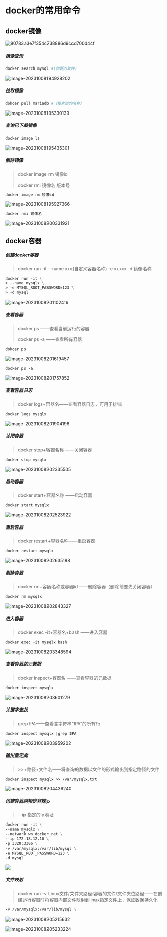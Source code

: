 # docker的常用命令

## docker镜像



![80783a3e7f354c738886d9ccd700d44f](https://raw.githubusercontent.com/DecZeroTwo/blogimage/main/images/202310091628682.png)



##### 镜像查询

```dockerfile
docker search mysql #(你要的软件)
```



![image-20231008194928202](https://raw.githubusercontent.com/DecZeroTwo/blogimage/main/images/202310091626992.png)

##### 拉取镜像

```dockerfile
dokcer pull mariadb #（搜索到的名称）
```



![image-20231008195330139](https://raw.githubusercontent.com/DecZeroTwo/blogimage/main/images/202310091630108.png)



##### 查询已下载镜像

```dockerfile
docker image ls
```



![image-20231008195435301](https://raw.githubusercontent.com/DecZeroTwo/blogimage/main/images/202310091631015.png)



##### 删除镜像

> docker image rm 镜像id 
>
> docker rmi 镜像名:版本号

```dockerfile
docker image rm 镜像id
```



![image-20231008195927366](https://raw.githubusercontent.com/DecZeroTwo/blogimage/main/images/202310091632408.png)



```dockerfile
docker rmi 镜像名
```



![image-20231008200331921](https://raw.githubusercontent.com/DecZeroTwo/blogimage/main/images/202310091638890.png)



## docker容器

##### 创建docker容器

> docker run -it  --name xxx(自定义容器名称)  -e xxxxx  -d 镜像名称

```dockerfile
docker run -it \
> --name mysqlx \
> -e MYSQL_ROOT_PASSWORD=123 \
> -d mysql
```



![image-20231008201102416](https://raw.githubusercontent.com/DecZeroTwo/blogimage/main/images/202310091633033.png)



##### 查看容器

> docker ps   ——查看当前运行的容器
>
> docker ps -a  ——查看所有容器

```dockerfile
dokcer ps
```



![image-20231008201619457](https://raw.githubusercontent.com/DecZeroTwo/blogimage/main/images/202310091639377.png)



```dockerfile
docker ps -a
```



![image-20231008201757852](https://raw.githubusercontent.com/DecZeroTwo/blogimage/main/images/202310091640026.png)



##### 查看容器日志

> docker logs+容器名——查看容器日志，可用于排错

```dockerfile
docker logs mysqlx
```



![image-20231008201904196](https://raw.githubusercontent.com/DecZeroTwo/blogimage/main/images/202310091640005.png)



##### 关闭容器

> docker stop+容器名称    ——关闭容器

```dockerfile
docker stop mysqlx
```



![image-20231008202335505](https://raw.githubusercontent.com/DecZeroTwo/blogimage/main/images/202310091641089.png)



##### 启动容器

> docker start+容器名称    ——启动容器

```dockerfile
docker start mysqlx
```



![image-20231008202523922](https://raw.githubusercontent.com/DecZeroTwo/blogimage/main/images/202310091642273.png)



##### 重启容器

>  docker restart+容器名称——重启容器

```dockerfile
docker restart mysqlx
```



![image-20231008202635188](https://raw.githubusercontent.com/DecZeroTwo/blogimage/main/images/202310091645973.png)



##### 删除容器

> docker rm+容器名称或容器id    ——删除容器（删除前要先关闭容器）

```dockerfile
docker rm mysqlx
```



![image-20231008202843327](https://raw.githubusercontent.com/DecZeroTwo/blogimage/main/images/202310091646337.png)



##### 进入容器

> docker exec -it+容器名+bash   ——进入容器

```dockerfile
docker exec -it mysqlx bash
```



![image-20231008203348594](https://raw.githubusercontent.com/DecZeroTwo/blogimage/main/images/202310091647815.png)



##### 查看容器的元数据

> docker inspect+容器名   ——查看容器的元数据

```dockerfile
docker inspect mysqlx
```



![image-20231008203601279](https://raw.githubusercontent.com/DecZeroTwo/blogimage/main/images/202310091647493.png)



##### 关键字查找

> grep IPA——查看含字符串"IPA"的所有行

```dockerfile
docker inspect mysqlx |grep IPA
```



![image-20231008203959202](https://raw.githubusercontent.com/DecZeroTwo/blogimage/main/images/202310091648539.png)



##### 输出重定向

> \>>+路径+文件名——将查询的数据以文件的形式输出到指定路径的文件

```dockerfile
docker inspect mysqlx >> /var/mysqlx.txt
```



![image-20231008204436240](https://raw.githubusercontent.com/DecZeroTwo/blogimage/main/images/202310091648994.png)



##### 创建容器时指定容器ip

> --ip 指定的ip地址

```dockerfile
docker run -it \
--name mysqlx \
--network wn_docker_net \
--ip 172.18.12.10 \
-p 3320:3306 \
-v /var/mysqlx:/var/lib/mysql \
-e MYSQL_ROOT_PASSWORD=123 \
-d mysql
```



![](https://raw.githubusercontent.com/DecZeroTwo/blogimage/main/images/202310091648779.png)



##### 文件映射

> docker run -v Linux文件/文件夹路径:容器的文件/文件夹位路径——在创建运行容器时将容器内部文件映射到linux指定文件上，保证数据持久化

```dockerfile
-v /var/mysqlx:/var/lib/mysql \
```



![image-20231008205215632](https://raw.githubusercontent.com/DecZeroTwo/blogimage/main/images/202310091649523.png)



![image-20231008205233224](https://raw.githubusercontent.com/DecZeroTwo/blogimage/main/images/202310091649780.png)
